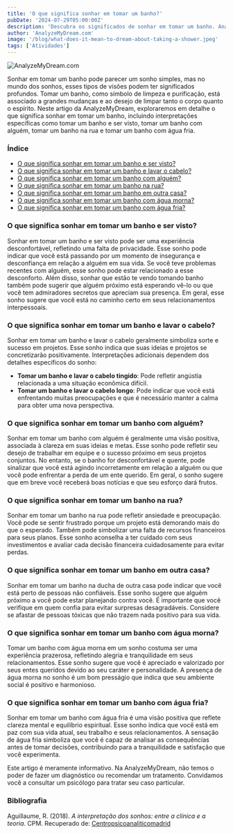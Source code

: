```yaml
---
title: 'O que significa sonhar em tomar um banho?'
pubDate: '2024-07-29T05:00:00Z'
description: 'Descubra os significados de sonhar em tomar um banho. Analise as interpretações de acordo com o contexto: tomar um banho e ser visto, lavar o cabelo, tomar um banho na rua, com água fria, entre outros.'
author: 'AnalyzeMyDream.com'
image: '/blog/what-does-it-mean-to-dream-about-taking-a-shower.jpeg'
tags: ['Atividades']
---
```


![AnalyzeMyDream.com](/blog/what-does-it-mean-to-dream-about-taking-a-shower.jpeg)

Sonhar em tomar um banho pode parecer um sonho simples, mas no mundo dos sonhos, esses tipos de visões podem ter significados profundos. Tomar um banho, como símbolo de limpeza e purificação, está associado a grandes mudanças e ao desejo de limpar tanto o corpo quanto o espírito. Neste artigo da AnalyzeMyDream, exploraremos em detalhe o que significa sonhar em tomar um banho, incluindo interpretações específicas como tomar um banho e ser visto, tomar um banho com alguém, tomar um banho na rua e tomar um banho com água fria.

### Índice

- [O que significa sonhar em tomar um banho e ser visto?](#o-que-significa-sonhar-em-tomar-um-banho-e-ser-visto)
- [O que significa sonhar em tomar um banho e lavar o cabelo?](#o-que-significa-sonhar-em-tomar-um-banho-e-lavar-o-cabelo)
- [O que significa sonhar em tomar um banho com alguém?](#o-que-significa-sonhar-em-tomar-um-banho-com-alguem)
- [O que significa sonhar em tomar um banho na rua?](#o-que-significa-sonhar-em-tomar-um-banho-na-rua)
- [O que significa sonhar em tomar um banho em outra casa?](#o-que-significa-sonhar-em-tomar-um-banho-em-outra-casa)
- [O que significa sonhar em tomar um banho com água morna?](#o-que-significa-sonhar-em-tomar-um-banho-com-agua-morna)
- [O que significa sonhar em tomar um banho com água fria?](#o-que-significa-sonhar-em-tomar-um-banho-com-agua-fria)

### O que significa sonhar em tomar um banho e ser visto?

Sonhar em tomar um banho e ser visto pode ser uma experiência desconfortável, refletindo uma falta de privacidade. Esse sonho pode indicar que você está passando por um momento de insegurança e desconfiança em relação a alguém em sua vida. Se você teve problemas recentes com alguém, esse sonho pode estar relacionado a esse desconforto. Além disso, sonhar que estão te vendo tomando banho também pode sugerir que alguém próximo está esperando vê-lo ou que você tem admiradores secretos que apreciam sua presença. Em geral, esse sonho sugere que você está no caminho certo em seus relacionamentos interpessoais.

### O que significa sonhar em tomar um banho e lavar o cabelo?

Sonhar em tomar um banho e lavar o cabelo geralmente simboliza sorte e sucesso em projetos. Esse sonho indica que suas ideias e projetos se concretizarão positivamente. Interpretações adicionais dependem dos detalhes específicos do sonho:
- **Tomar um banho e lavar o cabelo tingido**: Pode refletir angústia relacionada a uma situação econômica difícil.
- **Tomar um banho e lavar o cabelo longo**: Pode indicar que você está enfrentando muitas preocupações e que é necessário manter a calma para obter uma nova perspectiva.

### O que significa sonhar em tomar um banho com alguém?

Sonhar em tomar um banho com alguém é geralmente uma visão positiva, associada à clareza em suas ideias e metas. Esse sonho pode refletir seu desejo de trabalhar em equipe e o sucesso próximo em seus projetos conjuntos. No entanto, se o banho for desconfortável e quente, pode sinalizar que você está agindo incorretamente em relação a alguém ou que você pode enfrentar a perda de um ente querido. Em geral, o sonho sugere que em breve você receberá boas notícias e que seu esforço dará frutos.

### O que significa sonhar em tomar um banho na rua?

Sonhar em tomar um banho na rua pode refletir ansiedade e preocupação. Você pode se sentir frustrado porque um projeto está demorando mais do que o esperado. Também pode simbolizar uma falta de recursos financeiros para seus planos. Esse sonho aconselha a ter cuidado com seus investimentos e avaliar cada decisão financeira cuidadosamente para evitar perdas.

### O que significa sonhar em tomar um banho em outra casa?

Sonhar em tomar um banho na ducha de outra casa pode indicar que você está perto de pessoas não confiáveis. Esse sonho sugere que alguém próximo a você pode estar planejando contra você. É importante que você verifique em quem confia para evitar surpresas desagradáveis. Considere se afastar de pessoas tóxicas que não trazem nada positivo para sua vida.

### O que significa sonhar em tomar um banho com água morna?

Tomar um banho com água morna em um sonho costuma ser uma experiência prazerosa, refletindo alegria e tranquilidade em seus relacionamentos. Esse sonho sugere que você é apreciado e valorizado por seus entes queridos devido ao seu caráter e personalidade. A presença de água morna no sonho é um bom presságio que indica que seu ambiente social é positivo e harmonioso.

### O que significa sonhar em tomar um banho com água fria?

Sonhar em tomar um banho com água fria é uma visão positiva que reflete clareza mental e equilíbrio espiritual. Esse sonho indica que você está em paz com sua vida atual, seu trabalho e seus relacionamentos. A sensação de água fria simboliza que você é capaz de analisar as consequências antes de tomar decisões, contribuindo para a tranquilidade e satisfação que você experimenta.

Este artigo é meramente informativo. Na AnalyzeMyDream, não temos o poder de fazer um diagnóstico ou recomendar um tratamento. Convidamos você a consultar um psicólogo para tratar seu caso particular.

### Bibliografia

Aguillaume, R. (2018). *A interpretação dos sonhos: entre a clínica e a teoria*. CPM. Recuperado de: [Centropsicoanaliticomadrid](https://www.centropsicoanaliticomadrid.com/publicacoes/revista/numero-15/a-interpretacao-dos-sonhos-entre-a-clinica-e-a-teoria/)
